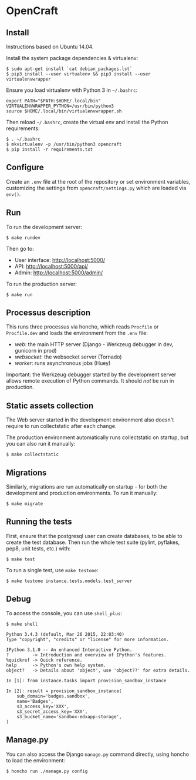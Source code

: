 OpenCraft
=========

Install
-------

Instructions based on Ubuntu 14.04.

Install the system package dependencies & virtualenv:

```
$ sudo apt-get install `cat debian_packages.lst`
$ pip3 install --user virtualenv && pip3 install --user virtualenvwrapper
```

Ensure you load virtualenv with Python 3 in `~/.bashrc`:

```
export PATH="$PATH:$HOME/.local/bin" VIRTUALENVWRAPPER_PYTHON=/usr/bin/python3
source $HOME/.local/bin/virtualenvwrapper.sh
```

Then reload `~/.bashrc`, create the virtual env and install the Python requirements:

```
$ . ~/.bashrc
$ mkvirtualenv -p /usr/bin/python3 opencraft
$ pip install -r requirements.txt
```


Configure
---------

Create an `.env` file at the root of the repository or set environment variables, customizing the
settings from `opencraft/settings.py` which are loaded via `env()`.


Run
---

To run the development server:

```
$ make rundev
```

Then go to:

* User interface: [http://localhost:5000/](http://localhost:2000/)
* API: [http://localhost:5000/api/](http://localhost:2000/api/)
* Admin: [http://localhost:5000/admin/](http://localhost:2000/admin/)

To run the production server:

```
$ make run
```


Processus description
---------------------

This runs three processus via honcho, which reads `Procfile` or `Procfile.dev` and loads the
environment from the `.env` file:

* *web*: the main HTTP server (Django - Werkzeug debugger in dev, gunicorn in prod)
* *websocket*: the websocket server (Tornado)
* *worker*: runs asynchronous jobs (Huey)

Important: the Werkzeug debugger started by the development server allows remote execution
of Python commands. It should *not* be run in production.


Static assets collection
------------------------

The Web server started in the development environment also doesn't require to run collectstatic
after each change.

The production environment automatically runs collectstatic on startup, but you can also run it
manually:

```
$ make collectstatic
```


Migrations
----------

Similarly, migrations are run automatically on startup - for both the development and production
environments. To run it manually:

```
$ make migrate
```


Running the tests
-----------------

First, ensure that the postgresql user can create databases, to be able to create the test database. 
Then run the whole test suite (pylint, pyflakes, pep8, unit tests, etc.) with:

```
$ make test
```

To run a single test, use `make testone`:

```
$ make testone instance.tests.models.test_server
```


Debug
-----

To access the console, you can use `shell_plus`:

```
$ make shell

Python 3.4.3 (default, Mar 26 2015, 22:03:40)
Type "copyright", "credits" or "license" for more information.

IPython 3.1.0 -- An enhanced Interactive Python.
?         -> Introduction and overview of IPython's features.
%quickref -> Quick reference.
help      -> Python's own help system.
object?   -> Details about 'object', use 'object??' for extra details.

In [1]: from instance.tasks import provision_sandbox_instance

In [2]: result = provision_sandbox_instance(
    sub_domain='badges.sandbox',
    name='Badges',
    s3_access_key='XXX',
    s3_secret_access_key='XXX',
    s3_bucket_name='sandbox-edxapp-storage',
)
```


Manage.py
---------

You can also access the Django `manage.py` command directly, using honcho to load the environment:

```
$ honcho run ./manage.py config
```
